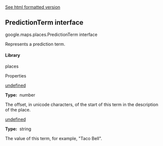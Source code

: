 [See html formatted version](https://huasofoundries.github.io/google-maps-documentation/PredictionTerm.html)

PredictionTerm interface
------------------------

google.maps.places.PredictionTerm interface

Represents a prediction term.

#### Library

places

Properties

[undefined](#PredictionTerm.offset)

**Type:**  number

The offset, in unicode characters, of the start of this term in the description of the place.

[undefined](#PredictionTerm.value)

**Type:**  string

The value of this term, for example, "Taco Bell".